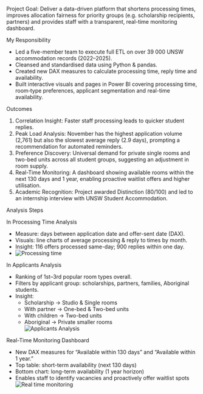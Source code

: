 Project Goal: Deliver a data-driven platform that shortens processing times, improves allocation fairness for priority groups (e.g. scholarship recipients, partners) and provides staff with a transparent, real-time monitoring dashboard. 

My Responsibility
- Led a five-member team to execute full ETL on over 39 000 UNSW accommodation records (2022–2025).  
- Cleansed and standardised data using Python & pandas.  
- Created new DAX measures to calculate processing time, reply time and availability.  
- Built interactive visuals and pages in Power BI covering processing time, room‐type preferences, applicant segmentation and real-time availability. 

 Outcomes
1. Correlation Insight: Faster staff processing leads to quicker student replies.  
2. Peak Load Analysis: November has the highest application volume (2,761) but also the slowest average reply (2.9 days), prompting a recommendation for automated reminders.  
3. Preference Discovery: Universal demand for private single rooms and two-bed units across all student groups, suggesting an adjustment in room supply.  
4. Real-Time Monitoring: A dashboard showing available rooms within the next 130 days and 1 year, enabling proactive waitlist offers and higher utilisation.  
5. Academic Recognition: Project awarded Distinction (80/100) and led to an internship interview with UNSW Student Accommodation. 


Analysis Steps

In Processing Time Analysis
   - Measure: days between application date and offer-sent date (DAX).  
   - Visuals: line charts of average processing & reply to times by month.  
   - Insight: 116 offers processed same-day; 900 replies within one day.  
   - ![Processing time ](https://github.com/user-attachments/assets/0dd539b9-1f9c-4235-b928-29334eb6fabf)


In Applicants Analysis
   - Ranking of 1st–3rd popular room types overall.  
   - Filters by applicant group: scholarships, partners, families, Aboriginal students.  
   - Insight:  
     - Scholarship → Studio & Single rooms  
     - With partner → One-bed & Two-bed units  
     - With children → Two-bed units  
     - Aboriginal → Private smaller rooms  
   ![Applicants Analysis](https://github.com/user-attachments/assets/b4b5640b-a05b-4247-9439-6b3d8c98f9c6)


Real-Time Monitoring Dashboard
   - New DAX measures for “Available within 130 days” and “Available within 1 year.”  
   - Top table: short-term availability (next 130 days)  
   - Bottom chart: long-term availability (1 year horizon)  
   - Enables staff to identify vacancies and proactively offer waitlist spots
 ![Real time monitoring](https://github.com/user-attachments/assets/0c5638b5-d4f8-4cd2-9639-67c74ecc70f3)
